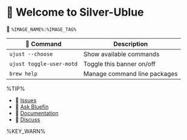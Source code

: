 # 󱍢 Welcome to Silver-Ublue
󱋩 `%IMAGE_NAME%:%IMAGE_TAG%`

|  Command | Description |
| ------- | ----------- |
| `ujust --choose`  | Show available commands  |
| `ujust toggle-user-motd` | Toggle this banner on/off |
| `brew help` | Manage command line packages |

%TIP%

- **󰊤** [Issues](https://github.com/dperson/silver-ublue/issues)
- **󰊤** [Ask Bluefin](https://ask.projectbluefin.io)
- **󰈙** [Documentation](http://docs.projectbluefin.io)
- **󰊌** [Discuss](https://community.projectbluefin.io)

%KEY_WARN%